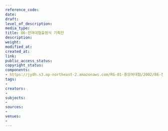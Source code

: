 ```yaml
---
reference_code: 
date: 
draft: 
level_of_description: 
media_type: 
title: 86-전여대협출범식 기획안
description: 
weight: 
modified_at: 
created_at: 
link: 
public_access_status: 
copyright_status: 
components:
- https://jydh.s3.ap-northeast-2.amazonaws.com/RG-01-중앙여대협/2002/86-전여대협출범식+기획안.pdf
tags:
- 
creators:
- 
subjects:
- 
sources:
- 
venues:
- 
---
```

